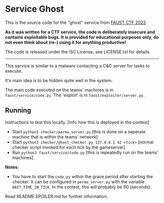 Service Ghost
================

This is the source code for the "ghost" service from [FAUST CTF 2022](https://2022.faustctf.net).

**As it was written for a CTF service, the code is deliberately insecure and contains exploitable bugs. It
is provided for educational purposes only, do not even think about (re-) using it for anything productive!**

The code is released under the ISC License, see LICENSE.txt for details.

----

This service is similar to a malware contacting a C&C server for tasks to execute.

It's main idea is to be hidden quite well in the system.

The main code executed on the teams' machines is in `faust/service/code.py`. The 'exploit' is in `faust/exploiter/server.py`.

## Running
Instructions to test this locally. [Info how this is deployed in the contest]
- Start `python3 checker/perma_server.py` [this is done on a seperate machine that is within the teams' network]
- Start `python3 checker/ghost_checker.py 127.0.0.1 42 <tick>` [normal checker script invoked for each tick by the gameserver]
- Run `python3 faust/service/code.py` [this is repeatedly run on the teams' machines]

**Notes:**
- You have to start the `code.py` within the grace period after starting the checker. It can be configured in `perma_server.py` with the variable `WAIT_TIME_IN_TICK`. In the contest, this will probably be 90 (seconds).

Read README.SPOILER.md for further information.
